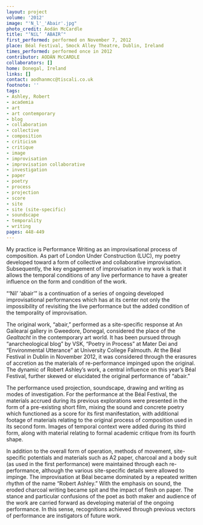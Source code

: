 ```yaml
---
layout: project
volume: '2012'
image: "'N_l'_'Abair'.jpg"
photo_credit: Aodán McCardle
title: "‘NíL’ ‘ABAIR’"
first_performed: performed on November 7, 2012
place: Béal Festival, Smock Alley Theatre, Dublin, Ireland
times_performed: performed once in 2012
contributor: AODÁN McCARDLE
collaborators: []
home: Donegal, Ireland
links: []
contact: aodhanmcc@tiscali.co.uk
footnote: ''
tags:
- Ashley, Robert
- academia
- art
- art contemporary
- blog
- collaboration
- collective
- composition
- criticism
- critique
- image
- improvisation
- improvisation collaborative
- investigation
- paper
- poetry
- process
- projection
- score
- site
- site (site-specific)
- soundscape
- temporality
- writing
pages: 448-449
---
```


My practice is Performance Writing as an improvisational process of composition. As part of London Under Construction (LUC), my poetry developed toward a form of collective and collaborative improvisation. Subsequently, the key engagement of improvisation in my work is that it allows the temporal conditions of any live performance to have a greater influence on the form and condition of the work.

“‘Níl’ ‘abair’” is a continuation of a series of ongoing developed improvisational performances which has at its center not only the impossibility of revisiting the live performance but the added condition of the temporality of improvisation.

The original work, “abair,” performed as a site-specific response at An Gailearaí gallery in Gweedore, Donegal, considered the place of the _Gealtacht_ in the contemporary art world. It has been pursued through “anarcheological blog” by VSK, “Poetry in Process” at Mater Dei and “Environmental Utterance” at University College Falmouth. At the Béal Festival in Dublin in November 2012, it was considered through the erasures of accretion as the materials of re-performance impinged upon the original. The dynamic of Robert Ashley’s work, a central influence on this year’s Béal Festival, further skewed or elucidated the original performance of “abair.”

The performance used projection, soundscape, drawing and writing as modes of investigation. For the performance at the Béal Festival, the materials accrued during its previous explorations were presented in the form of a pre-existing short film, mixing the sound and concrete poetry which functioned as a score for its first manifestation, with additional footage of materials relating to the original process of composition used in its second form. Images of temporal context were added during its third form, along with material relating to formal academic critique from its fourth shape.

In addition to the overall form of operation, methods of movement, site-specific potentials and materials such as A2 paper, charcoal and a body suit (as used in the first performance) were maintained through each re-performance, although the various site-specific details were allowed to impinge. The improvisation at Béal became dominated by a repeated written rhythm of the name “Robert Ashley.” With the emphasis on sound, the eroded charcoal writing became spit and the impact of flesh on paper. The stance and particular confusions of the poet as both maker and audience of the work are carried forward as developing material of the ongoing performance. In this sense, recognitions achieved through previous vectors of performance are instigators of future work.
